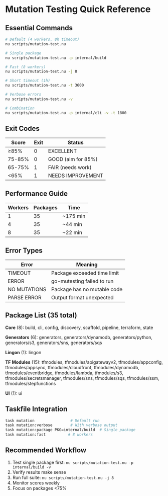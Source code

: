 # Mutation Testing Quick Reference

## Essential Commands

```bash
# Default (4 workers, 8h timeout)
nu scripts/mutation-test.nu

# Single package
nu scripts/mutation-test.nu -p internal/build

# Fast (8 workers)
nu scripts/mutation-test.nu -j 8

# Short timeout (1h)
nu scripts/mutation-test.nu -t 3600

# Verbose errors
nu scripts/mutation-test.nu -v

# Combination
nu scripts/mutation-test.nu -p internal/cli -v -t 1800
```

## Exit Codes

| Score | Exit | Status |
|-------|------|--------|
| ≥85% | 0 | EXCELLENT |
| 75-85% | 0 | GOOD (aim for 85%) |
| 65-75% | 1 | FAIR (needs work) |
| <65% | 1 | NEEDS IMPROVEMENT |

## Performance Guide

| Workers | Packages | Time |
|---------|----------|------|
| 1 | 35 | ~175 min |
| 4 | 35 | ~44 min |
| 8 | 35 | ~22 min |

## Error Types

| Error | Meaning |
|-------|---------|
| TIMEOUT | Package exceeded time limit |
| ERROR | go-mutesting failed to run |
| NO MUTATIONS | Package has no mutable code |
| PARSE ERROR | Output format unexpected |

## Package List (35 total)

**Core** (8): build, cli, config, discovery, scaffold, pipeline, terraform, state

**Generators** (6): generators, generators/dynamodb, generators/python, generators/s3, generators/sns, generators/sqs

**Lingon** (1): lingon

**TF Modules** (15): tfmodules, tfmodules/apigatewayv2, tfmodules/appconfig, tfmodules/appsync, tfmodules/cloudfront, tfmodules/dynamodb, tfmodules/eventbridge, tfmodules/lambda, tfmodules/s3, tfmodules/secretsmanager, tfmodules/sns, tfmodules/sqs, tfmodules/ssm, tfmodules/stepfunctions

**UI** (1): ui

## Taskfile Integration

```bash
task mutation                # Default run
task mutation:verbose        # With verbose output
task mutation:package PKG=internal/build  # Single package
task mutation:fast          # 8 workers
```

## Recommended Workflow

1. Test single package first: `nu scripts/mutation-test.nu -p internal/build -v`
2. Verify results make sense
3. Run full suite: `nu scripts/mutation-test.nu -j 8`
4. Monitor scores weekly
5. Focus on packages <75%
